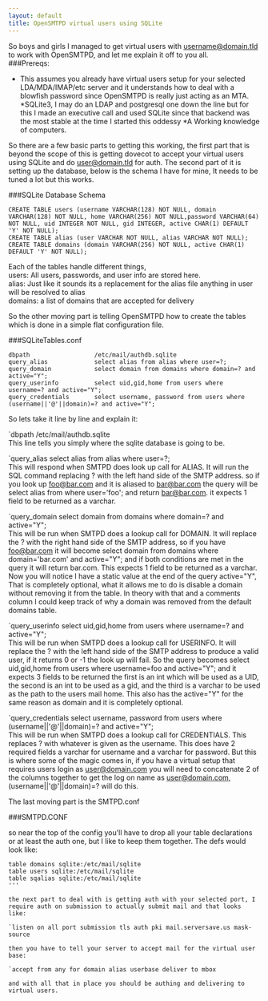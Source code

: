 ```yaml
---
layout: default
title: OpenSMTPD virtual users using SQLite
---
```

So boys and girls I managed to get virtual users with username@domain.tld to work with OpenSMTPD, and let me explain it off to you all.  
###Prereqs:
  
* This assumes you already have virtual users setup for your selected LDA/MDA/IMAP/etc server and it understands how to deal with a blowfish password since OpenSMTPD is really just acting as an MTA.
*SQLite3, I may do an LDAP and postgresql one down the line but for this I made an executive call and used SQLite since that backend was the most stable at the time I started this oddessy
*A Working knowledge of computers.
  
So there are a few basic parts to getting this working, the first part that is beyond the scope of this is getting dovecot to accept your virtual users using SQLite and do user@domain.tld for auth. The second part of it is setting up the database, below is the schema I have for mine, It needs to be tuned a lot but this works.

###SQLite Database Schema
```  
CREATE TABLE users (username VARCHAR(128) NOT NULL, domain VARCHAR(128) NOT NULL, home VARCHAR(256) NOT NULL,password VARCHAR(64) NOT NULL, uid INTEGER NOT NULL, gid INTEGER, active CHAR(1) DEFAULT 'Y' NOT NULL);
CREATE TABLE alias (user VARCHAR NOT NULL, alias VARCHAR NOT NULL);
CREATE TABLE domains (domain VARCHAR(256) NOT NULL, active CHAR(1) DEFAULT 'Y' NOT NULL);
```
  
Each of the tables handle different things,  
    users: All users, passwords, and user info are stored here.  
    alias: Just like it sounds its a replacement for the alias file anything in user will be resolved to alias  
    domains: a list of domains that are accepted for delivery  
  
So the other moving part is telling OpenSMTPD how to create the tables which is done in a simple flat configuration file.

###SQLiteTables.conf  
```
dbpath                  /etc/mail/authdb.sqlite
query_alias             select alias from alias where user=?;
query_domain            select domain from domains where domain=? and active="Y";
query_userinfo          select uid,gid,home from users where username=? and active="Y";
query_credentials       select username, password from users where (username||'@'||domain)=? and active="Y";
```
  
So lets take it line by line and explain it:  
  
`dbpath                  /etc/mail/authdb.sqlite  
This line tells you simply where the sqlite database is going to be.  

`query_alias             select alias from alias where user=?;  
This will respond when SMTPD does look up call for ALIAS. It will run the SQL command replacing ? with the left hand side of the SMTP address. so if you look up foo@bar.com and it is aliased to bar@bar.com the query will be select alias from where user='foo'; and return bar@bar.com. it expects 1 field to be returned as a varchar.
  
`query_domain            select domain from domains where domain=? and active="Y";  
This will be run when SMTPD does a lookup call for DOMAIN. It will replace the ? with the right hand side of the SMTP address, so if you have foo@bar.com it will become select domain from domains where domain='bar.com' and active="Y"; and if both conditions are met in the query it will return bar.com. This expects 1 field to be returned as a varchar. Now you will notice I have a static value at the end of the query active="Y", That is completely optional, what it allows me to do is disable a domain without removing it from the table. In theory with that and a comments column I could keep track of why a domain was removed from the default domains table.

`query_userinfo          select uid,gid,home from users where username=? and active="Y";  
 This will be run when SMTPD does a lookup call for USERINFO. It will replace the ? with the left hand side of the SMTP address to produce a valid user, if it returns 0 or -1 the look up will fail. So the query becomes select uid,gid,home from users where username=foo and active="Y"; and it expects 3 fields to be returned the first is an int which will be used as a UID, the second is an int to be used as a gid, and the third is a varchar to be used as the path to the users mail home. This also has the active="Y" for the same reason as domain and it is completely optional.

`query_credentials       select username, password from users where (username||'@'||domain)=? and active="Y";  
This will be run when SMTPD does a lookup call for CREDENTIALS. This replaces ? with whatever is given as the username. This does have 2 required fields a varchar for username and a varchar for password. But this is where some of the magic comes in, if you have a virtual setup that requires users login as user@domain.com you will need to concatenate 2 of the columns together to get the log on name as user@domain.com, (username||'@'||domain)=? will do this.
  
The last moving part is the SMTPD.conf  
  
###SMTPD.CONF
  
so near the top of the config you'll have to drop all your table declarations or at least the auth one, but I like to keep them together. The defs would look like:  
```
table domains sqlite:/etc/mail/sqlite
table users sqlite:/etc/mail/sqlite
table sqalias sqlite:/etc/mail/sqlite
'''
   
the next part to deal with is getting auth with your selected port, I require auth on submission to actually submit mail and that looks like:
  
`listen on all port submission tls auth pki mail.serversave.us mask-source
  
then you have to tell your server to accept mail for the virtual user base:
  
`accept from any for domain alias userbase deliver to mbox
  
and with all that in place you should be authing and delivering to virtual users.
